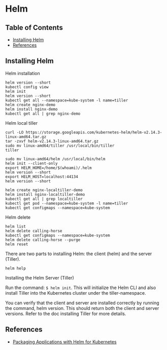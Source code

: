 # Helm


## Table of Contents

<!-- START doctoc generated TOC please keep comment here to allow auto update -->
<!-- DON'T EDIT THIS SECTION, INSTEAD RE-RUN doctoc TO UPDATE -->


- [Installing Helm](#installing-helm)
- [References](#references)

<!-- END doctoc generated TOC please keep comment here to allow auto update -->


## Installing Helm

Helm installation

```
helm version --short
kubectl config view
helm init
helm version --short
kubectl get all --namespace=kube-system -l name=tiller
helm create nginx-demo
helm install nginx-demo
kubectl get all | grep nginx-demo
```


Helm local tiller

```
curl -LO https://storage.googleapis.com/kubernetes-helm/helm-v2.14.3-linux-amd64.tar.gz 
tar -zxvf helm-v2.14.3-linux-amd64.tar.gz
sudo mv linux-amd64/tiller /usr/local/bin/tiller
tiller

sudo mv linux-amd64/helm /usr/local/bin/helm
helm init --client-only
export HELM_HOME=/home/$(whoami)/.helm
helm version --short
export HELM_HOST=localhost:44134
helm version --short

helm create nginx-localtiller-demo
helm install nginx-localtiller-demo
kubectl get all | grep localtiller
kubectl get pod --namespace=kube-system -l name=tiller
kubectl get configmaps --namespace=kube-system
```


Helm delete

```
helm list
helm delete calling-horse
kubectl get configmaps --namespace=kube-system
helm delete calling-horse --purge
helm reset
```


There are two parts to installing Helm: the client (helm) and the server (Tiller).

`helm help`

Installing the Helm Server (Tiller)

Run the command: `$ helm init`. This will initialize the Helm CLI and also install Tiller into the Kubernetes cluster under the tiller-namespace.

You can verify that the client and server are installed correctly by running the command, helm version. This should return both the client and server versions. Refer to the doc installing Tiller for more details.


## References

- [Packaging Applications with Helm for Kubernetes](https://app.pluralsight.com/library/courses/packaging-applications-helm-kubernetes/table-of-contents)
